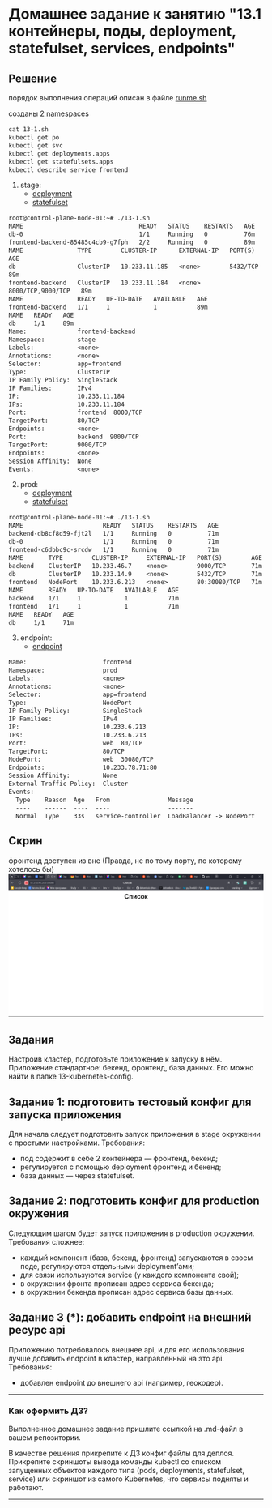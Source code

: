 # Домашнее задание к занятию "13.1 контейнеры, поды, deployment, statefulset, services, endpoints"

## Решение

порядок выполнения операций описан в файле [runme.sh](./manifests/runme.sh)

созданы [2 namespaces](manifests/namespaces.yml)

```console
cat 13-1.sh
kubectl get po
kubectl get svc
kubectl get deployments.apps
kubectl get statefulsets.apps
kubectl describe service frontend
```

1. stage:
   - [deployment](./manifests/stage/deployment.yml)
   - [statefulset](./manifests/stage/statefulset.yml)
```console
root@control-plane-node-01:~# ./13-1.sh
NAME                                READY   STATUS    RESTARTS   AGE
db-0                                1/1     Running   0          76m
frontend-backend-85485c4cb9-g7fph   2/2     Running   0          89m
NAME               TYPE        CLUSTER-IP      EXTERNAL-IP   PORT(S)             AGE
db                 ClusterIP   10.233.11.185   <none>        5432/TCP            89m
frontend-backend   ClusterIP   10.233.11.184   <none>        8000/TCP,9000/TCP   89m
NAME               READY   UP-TO-DATE   AVAILABLE   AGE
frontend-backend   1/1     1            1           89m
NAME   READY   AGE
db     1/1     89m
Name:              frontend-backend
Namespace:         stage
Labels:            <none>
Annotations:       <none>
Selector:          app=frontend
Type:              ClusterIP
IP Family Policy:  SingleStack
IP Families:       IPv4
IP:                10.233.11.184
IPs:               10.233.11.184
Port:              frontend  8000/TCP
TargetPort:        80/TCP
Endpoints:         <none>
Port:              backend  9000/TCP
TargetPort:        9000/TCP
Endpoints:         <none>
Session Affinity:  None
Events:            <none>
```
2. prod:
   - [deployment](./manifests/prod/deployment.yml)
   - [statefulset](./manifests/prod/statefulset.yml)
```console
root@control-plane-node-01:~# ./13-1.sh
NAME                      READY   STATUS    RESTARTS   AGE
backend-db8cf8d59-fjt2l   1/1     Running   0          71m
db-0                      1/1     Running   0          71m
frontend-c6dbbc9c-srcdw   1/1     Running   0          71m
NAME       TYPE        CLUSTER-IP     EXTERNAL-IP   PORT(S)        AGE
backend    ClusterIP   10.233.46.7    <none>        9000/TCP       71m
db         ClusterIP   10.233.14.9    <none>        5432/TCP       71m
frontend   NodePort    10.233.6.213   <none>        80:30080/TCP   71m
NAME       READY   UP-TO-DATE   AVAILABLE   AGE
backend    1/1     1            1           71m
frontend   1/1     1            1           71m
NAME   READY   AGE
db     1/1     71m

```

3. endpoint:
   - [endpoint](./manifests/prod/endpoint.yml)

```console
Name:                     frontend
Namespace:                prod
Labels:                   <none>
Annotations:              <none>
Selector:                 app=frontend
Type:                     NodePort
IP Family Policy:         SingleStack
IP Families:              IPv4
IP:                       10.233.6.213
IPs:                      10.233.6.213
Port:                     web  80/TCP
TargetPort:               80/TCP
NodePort:                 web  30080/TCP
Endpoints:                10.233.78.71:80
Session Affinity:         None
External Traffic Policy:  Cluster
Events:
  Type    Reason  Age   From                Message
  ----    ------  ----  ----                -------
  Normal  Type    33s   service-controller  LoadBalancer -> NodePort
```
## Скрин
фронтенд доступен из вне (Правда, не по тому порту, по которому хотелось бы)
![Скриншот](./13-1-3.png)


## Задания
Настроив кластер, подготовьте приложение к запуску в нём. Приложение стандартное: бекенд, фронтенд, база данных. Его можно найти в папке 13-kubernetes-config.

## Задание 1: подготовить тестовый конфиг для запуска приложения
Для начала следует подготовить запуск приложения в stage окружении с простыми настройками. Требования:
* под содержит в себе 2 контейнера — фронтенд, бекенд;
* регулируется с помощью deployment фронтенд и бекенд;
* база данных — через statefulset.

## Задание 2: подготовить конфиг для production окружения
Следующим шагом будет запуск приложения в production окружении. Требования сложнее:
* каждый компонент (база, бекенд, фронтенд) запускаются в своем поде, регулируются отдельными deployment’ами;
* для связи используются service (у каждого компонента свой);
* в окружении фронта прописан адрес сервиса бекенда;
* в окружении бекенда прописан адрес сервиса базы данных.

## Задание 3 (*): добавить endpoint на внешний ресурс api
Приложению потребовалось внешнее api, и для его использования лучше добавить endpoint в кластер, направленный на это api. Требования:
* добавлен endpoint до внешнего api (например, геокодер).

---

### Как оформить ДЗ?

Выполненное домашнее задание пришлите ссылкой на .md-файл в вашем репозитории.

В качестве решения прикрепите к ДЗ конфиг файлы для деплоя. Прикрепите скриншоты вывода команды kubectl со списком запущенных объектов каждого типа (pods, deployments, statefulset, service) или скриншот из самого Kubernetes, что сервисы подняты и работают.

---
